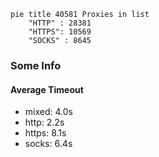 
```mermaid
pie title 40581 Proxies in list
    "HTTP" : 28381
    "HTTPS": 10569
    "SOCKS" : 8645
```

### Some Info
#### Average Timeout

- mixed: 4.0s
- http: 2.2s
- https: 8.1s
- socks: 6.4s